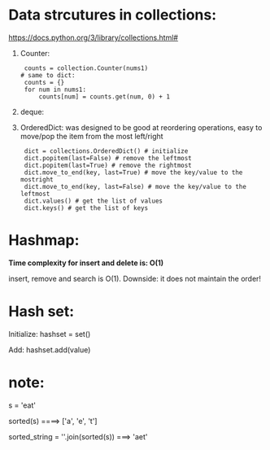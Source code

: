 # Data strcutures in collections:
https://docs.python.org/3/library/collections.html#
1. Counter:

        counts = collection.Counter(nums1)
       # same to dict:
        counts = {}
        for num in nums1:
            counts[num] = counts.get(num, 0) + 1
2. deque:
3. OrderedDict: was designed to be good at reordering operations, easy to move/pop the item from the most left/right
 
        dict = collections.OrderedDict() # initialize
        dict.popitem(last=False) # remove the leftmost
        dict.popitem(last=True) # remove the rightmost
        dict.move_to_end(key, last=True) # move the key/value to the mostright
        dict.move_to_end(key, last=False) # move the key/value to the leftmost
        dict.values() # get the list of values
        dict.keys() # get the list of keys

# Hashmap: 
**Time complexity for insert and delete is: O(1)**
 
insert, remove and search is O(1). 
Downside: it does not maintain the order!


 # Hash set:
 Initialize: hashset = set()
 
 Add: hashset.add(value)
 


# note: 

s = 'eat'

sorted(s) ====> ['a', 'e', 't']

sorted_string = ''.join(sorted(s))  ===> 'aet'
